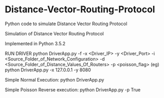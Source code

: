 # Distance-Vector-Routing-Protocol
Python code to simulate Distance Vector Routing Protocol

Simulation of Distance Vector Routing Protocol

Implemented in Python 3.5.2

RUN DRIVER
python DriverApp.py -f <filename> -x <Driver_IP> -y <Driver_Port> -i <Source_Folder_of_Network_Configuration> -d <Source_Folder_of_Distance_Values_Of_Routers> -p <poisson_flag>
(eg) python DriverApp.py -x 127.0.0.1 -y 8080

Simple Normal Execution:
  python DriverApp.py

Simple Poisson Reverse execution:
  python DriverApp.py -p True
